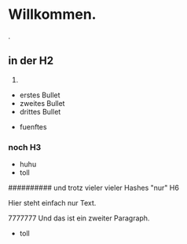 # Willkommen.
.
## in der H2
1.
-   erstes Bullet 
-   zweites Bullet
-   drittes Bullet   
+ fuenftes

### noch H3

-   huhu
-   toll

########## und trotz vieler   vieler Hashes "nur" H6

Hier  steht einfach
nur Text.


7777777
Und
das 
ist
ein
zweiter
Paragraph.

-   toll